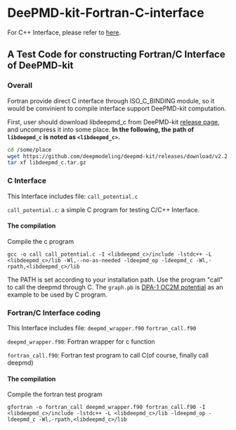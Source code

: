 # DeePMD-kit-Fortran-C-interface

For C++ Interface, please refer to [here](cpp_backup/README.md).

## A Test Code for constructing Fortran/C Interface of DeePMD-kit

### Overall
Fortran provide direct C interface through ISO_C_BINDING module, so it would be convinient to compile interface support DeePMD-kit computation.

First, user should download libdeepmd_c from DeePMD-kit [release page](https://github.com/deepmodeling/deepmd-kit/releases), and uncompress it into some place. **In the following, the path of `libdeepmd_c` is noted as `<libdeepmd_c>`.**

```bash
cd /some/place
wget https://github.com/deepmodeling/deepmd-kit/releases/download/v2.2.2/libdeepmd_c.tar.gz
tar xf libdeepmd_c.tar.gz
```

### C Interface
This Interface includes file: `call_potential.c` 

`call_potential.c`: a simple C program for testing C/C++ Interface.

#### The compilation

Compile the c program
```
gcc -o call call_potential.c -I <libdeepmd_c>/include -lstdc++ -L <libdeepmd_c>/lib -Wl,--no-as-needed -ldeepmd_op -ldeepmd_c -Wl,-rpath,<libdeepmd_c>/lib
```
The PATH is set according to your installation path. Use the program "call" to call the deepmd through C. The `graph.pb` is [DPA-1 OC2M potential](https://www.aissquare.com/models/detail?pageType=models&name=DPA_1_OC2M) as an example to be used by C program.


### Fortran/C Interface coding

This Interface includes file: `deepmd_wrapper.f90` `fortran_call.f90`

`deepmd_wrapper.f90`: Fortran wrapper for c function

`fortran_call.f90`: Fortran test program to call C(of course, finally call deepmd)

#### The compilation
Compile the fortran test program

```
gfortran -o fortran_call deepmd_wrapper.f90 fortran_call.f90 -I <libdeepmd_c>/include -lstdc++ -L <libdeepmd_c>/lib -ldeepmd_op -ldeepmd_c -Wl,-rpath,<libdeepmd_c>/lib
```
